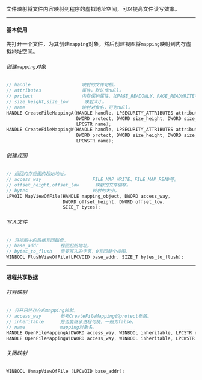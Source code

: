 文件映射将文件内容映射到程序的虚拟地址空间，可以提高文件读写效率。

---

#### 基本使用

先打开一个文件，为其创建`mapping`对象，然后创建视图将`mapping`映射到内存虚拟地址空间。

###### 创建`mapping`对象

```cpp
// handle					映射的文件句柄。
// attributes				属性，默认传null。
// protect					内存保护属性，如PAGE_READONLY、PAGE_READWRITE等。
// size_height,size_low		 映射大小。
// name						映射对象名，可为null。
HANDLE CreateFileMappingA(HANDLE handle, LPSECURITY_ATTRIBUTES attributes,
                          DWORD protect, DWORD size_height, DWORD size_low,
                          LPCSTR name);
HANDLE CreateFileMappingW(HANDLE handle, LPSECURITY_ATTRIBUTES attributes,
                          DWORD protect, DWORD size_height, DWORD size_low,
                          LPCWSTR name);
```

###### 创建视图

```cpp
// 返回内存视图的起始地址。
// access_way					FILE_MAP_WRITE、FILE_MAP_READ等。
// offset_height,offset_low		 映射的文件偏移。
// bytes						映射的大小。
LPVOID MapViewOfFile(HANDLE mapping_object, DWORD access_way,
                     DWORD offset_height, DWORD offset_low,
                     SIZE_T bytes);
```

###### 写入文件

```cpp
// 将视图中的数据写回磁盘。
// base_addr		视图起始地址。
// bytes_to_flush	需要写入的字节，0写回整个视图。
WINBOOL FlushViewOfFile(LPCVOID base_addr, SIZE_T bytes_to_flush);
```

---

#### 进程共享数据

###### 打开映射

```cpp
// 打开已经存在的mapping映射。
// access_way		参考CreateFileMapping的protect参数。
// inheritable		是否能继承进程句柄，一般为false。
// name				mapping对象名。
HANDLE OpenFileMappingA(DWORD access_way, WINBOOL inheritable, LPCSTR name);
HANDLE OpenFileMappingW(DWORD access_way, WINBOOL inheritable, LPCWSTR name);
```

###### 关闭映射

```cpp
WINBOOL UnmapViewOfFile (LPCVOID base_addr);
```



